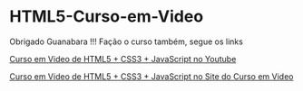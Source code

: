 # HTML5-Curso-em-Video

Obrigado Guanabara !!!
Fação o curso também, segue os links

[Curso em Video de HTML5 + CSS3 + JavaScript no Youtube](https://www.youtube.com/playlist?list=PLHz_AreHm4dlAnJ_jJtV29RFxnPHDuk9o)

[Curso em Video de HTML5 + CSS3 + JavaScript no Site do Curso em Video](https://www.cursoemvideo.com/course/curso-de-html5/)
